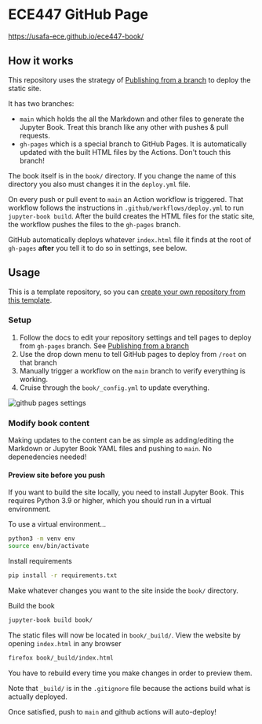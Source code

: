 # ECE447 GitHub Page

https://usafa-ece.github.io/ece447-book/




## How it works

This repository uses the strategy of [Publishing from a branch](https://docs.github.com/en/pages/getting-started-with-github-pages/configuring-a-publishing-source-for-your-github-pages-site#publishing-from-a-branch) to deploy the static site.

It has two branches:

- `main` which holds the all the Markdown and other files to generate the Jupyter Book. Treat this branch like any other with pushes & pull requests.
- `gh-pages` which is a special branch to GitHub Pages. It is automatically updated with the built HTML files by the Actions. Don't touch this branch!

The book itself is in the `book/` directory. If you change the name of this directory you also must changes it in the `deploy.yml` file.

On every push or pull event to `main` an Action workflow is triggered.
That workflow follows the instructions in `.github/workflows/deploy.yml` to run `jupyter-book build`. After the build creates the HTML files for the static site, the workflow pushes the files to the `gh-pages` branch.

GitHub automatically deploys whatever `index.html` file it finds at the root of `gh-pages` **after** you tell it to do so in settings, see below.

## Usage

This is a template repository, so you can [create your own repository from this template](https://docs.github.com/en/repositories/creating-and-managing-repositories/creating-a-repository-from-a-template#creating-a-repository-from-a-template).

### Setup

1. Follow the docs to edit your repository settings and tell pages to deploy from `gh-pages` branch. See [Publishing from a branch](https://docs.github.com/en/pages/getting-started-with-github-pages/configuring-a-publishing-source-for-your-github-pages-site#publishing-from-a-branch)
2. Use the drop down menu to tell GitHub pages to deploy from `/root` on that branch
3. Manually trigger a workflow on the `main` branch to verify everything is working.
4. Cruise through the `book/_config.yml` to update everything.

![github pages settings](https://user-images.githubusercontent.com/6315292/208469724-203ad297-d4b0-4205-88a3-33988e3d4889.png)

### Modify book content

Making updates to the content can be as simple as adding/editing the Markdown or Jupyter Book YAML files and pushing to `main`. No depenedencies needed!

#### Preview site before you push

If you want to build the site locally, you need to install Jupyter Book.
This requires Python 3.9 or higher, which you should run in a virtual environment.

To use a virtual environment...

```bash
python3 -m venv env
source env/bin/activate
```

Install requirements

```bash
pip install -r requirements.txt
```

Make whatever changes you want to the site inside the `book/` directory.

Build the book

```bash
jupyter-book build book/
```

The static files will now be located in `book/_build/`. View the website by opening `index.html` in any browser

```bash
firefox book/_build/index.html
```

You have to rebuild every time you make changes in order to preview them.

Note that `_build/` is in the `.gitignore` file because the actions build what is actually deployed.

Once satisfied, push to `main` and github actions will auto-deploy!
